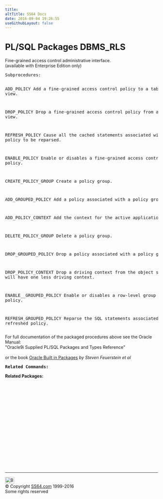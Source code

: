 ```yaml
---
title:
altTitle: SS64 Docs
date: 2016-09-04 19:26:55
useGithubLayout: false
---
```

<!-- #BeginLibraryItem "/Library/head_orapack.lbi" --><!-- #EndLibraryItem --><h1>PL/SQL Packages DBMS_RLS</h1> 
<p>Fine-grained access control administrative interface.<br>
  (available with Enterprise Edition only)</p>
<pre>Subprocedures:

ADD_POLICY          Add a fine-grained access control policy to a table or view. 

DROP_POLICY         Drop a fine-grained access control policy from a table or view. 

REFRESH_POLICY      Cause all the cached statements associated with the policy to be reparsed. 

ENABLE_POLICY       Enable or disables a fine-grained access control policy. 

CREATE_POLICY_GROUP Create a policy group. 

ADD_GROUPED_POLICY  Add a policy associated with a policy group. 

ADD_POLICY_CONTEXT  Add the context for the active application. 

DELETE_POLICY_GROUP Delete a policy group. 

DROP_GROUPED_POLICY Drop a policy associated with a policy group. 

DROP_POLICY_CONTEXT Drop a driving context from the object so that it will have one less driving context. 

ENABLE__GROUPED_POLICY 
                    Enable or disables a row-level group security policy. 

REFRESH_GROUPED_POLICY
                    Reparse the SQL statements associated with a refreshed policy.  </pre>
<p><span class="body">For full documentation of the packaged procedures above see the Oracle Manual:<br>
"Oracle9i Supplied PL/SQL Packages and Types Reference"<b><br>
<br>
</b>or the book <a href="../links/orasqllinks.html">Oracle Built in Packages</a> 
<i>by Steven Feuerstein et al</i><b><br>
</b></span></p>
<pre><span class="body"><b>Related Commands:<br></b></span></pre>
<p><span class="body"><b>Related Packages:</b></span> </p>
<p><span class="body"><br>
  </span></p><!-- #BeginLibraryItem "/Library/foot_ora.lbi" --><p>
<!-- oracle-footer -->
<ins class="adsbygoogle" style="display:inline-block;width:300px;height:250px" data-ad-client="ca-pub-6140977852749469" data-ad-slot="4275490898"></ins>
<script>
(adsbygoogle = window.adsbygoogle || []).push({});
</script></p>
<hr>
<div id="bl" class="footer"><a href="DBMS_RLS.html#"><img src="../images/top.png" width="30" height="22" alt="Back to the Top"></a></div>
<div id="br" class="footer, tagline">© Copyright <a href="../index.html">SS64.com</a> 1999-2016<br>
Some rights reserved</div><!-- #EndLibraryItem -->

